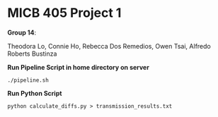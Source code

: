 # MICB 405 Project 1

**Group 14**: 

Theodora Lo, Connie Ho, Rebecca Dos Remedios, Owen Tsai, Alfredo Roberts Bustinza

**Run Pipeline Script in home directory on server** 

```./pipeline.sh``` 

**Run Python Script**

```python calculate_diffs.py > transmission_results.txt```
